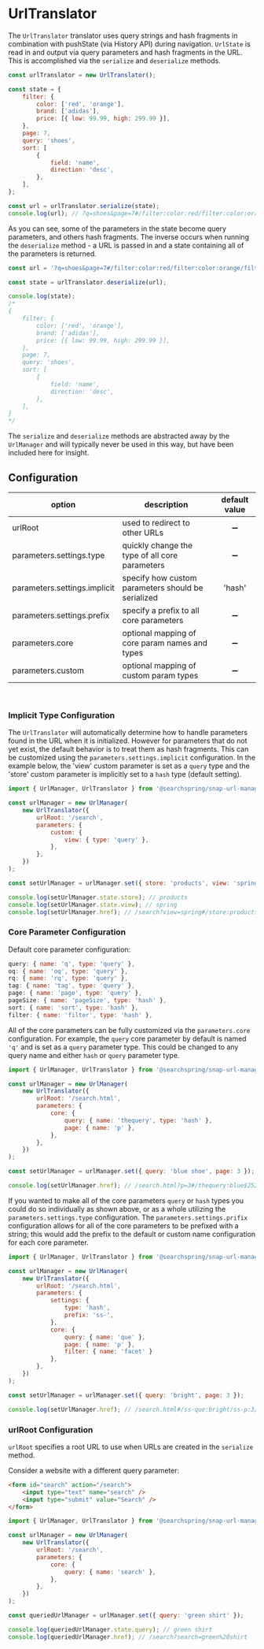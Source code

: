 # UrlTranslator

The `UrlTranslator` translator uses query strings and hash fragments in combination with pushState (via History API) during navigation. `UrlState` is read in and output via query parameters and hash fragments in the URL. This is accomplished via the `serialize` and `deserialize` methods.

```js
const urlTranslator = new UrlTranslator();

const state = {
	filter: {
		color: ['red', 'orange'],
		brand: ['adidas'],
		price: [{ low: 99.99, high: 299.99 }],
	},
	page: 7,
	query: 'shoes',
	sort: [
		{
			field: 'name',
			direction: 'desc',
		},
	],
};

const url = urlTranslator.serialize(state);
console.log(url); // ?q=shoes&page=7#/filter:color:red/filter:color:orange/filter:brand:adidas/filter:price:99.99:299.99/sort:name:desc

```

As you can see, some of the parameters in the state become query parameters, and others hash fragments. The inverse occurs when running the `deserialize` method - a URL is passed in and a state containing all of the parameters is returned.

```js
const url = '?q=shoes&page=7#/filter:color:red/filter:color:orange/filter:brand:adidas/filter:price:99.99:299.99/sort:name:desc';

const state = urlTranslator.deserialize(url);

console.log(state);
/*
{
	filter: {
		color: ['red', 'orange'],
		brand: ['adidas'],
		price: [{ low: 99.99, high: 299.99 }],
	},
	page: 7,
	query: 'shoes',
	sort: [
		{
			field: 'name',
			direction: 'desc',
		},
	],
}
*/
```

The `serialize` and `deserialize` methods are abstracted away by the `UrlManager` and will typically never be used in this way, but have been included here for insight.

## Configuration

| option | description | default value |
|---|---|:---:|
| urlRoot | used to redirect to other URLs | ➖ |
| parameters.settings.type | quickly change the type of all core parameters | ➖ |
| parameters.settings.implicit | specify how custom parameters should be serialized | 'hash' |
| parameters.settings.prefix | specify a prefix to all core parameters | ➖ |
| parameters.core | optional mapping of core param names and types  | ➖ |
| parameters.custom | optional mapping of custom param types | ➖ |

<br>

### Implicit Type Configuration

The `UrlTranslator` will automatically determine how to handle parameters found in the URL when it is initialized. However for parameters that do not yet exist, the default behavior is to treat them as hash fragments. This can be customized using the `parameters.settings.implicit` configuration. In the example below, the 'view' custom parameter is set as a `query` type and the 'store' custom parameter is implicitly set to a `hash` type (default setting).

```js
import { UrlManager, UrlTranslator } from '@searchspring/snap-url-manager';

const urlManager = new UrlManager(
	new UrlTranslator({
		urlRoot: '/search',
		parameters: {
			custom: {
				view: { type: 'query' },
			},
		},
	})
);

const setUrlManager = urlManager.set({ store: 'products', view: 'spring' });

console.log(setUrlManager.state.store); // products
console.log(setUrlManager.state.view); // spring
console.log(setUrlManager.href); // /search?view=spring#/store:products

```

### Core Parameter Configuration

Default core parameter configuration:
```javascript
query: { name: 'q', type: 'query' },
oq: { name: 'oq', type: 'query' },
rq: { name: 'rq', type: 'query' },
tag: { name: 'tag', type: 'query' },
page: { name: 'page', type: 'query' },
pageSize: { name: 'pageSize', type: 'hash' },
sort: { name: 'sort', type: 'hash' },
filter: { name: 'filter', type: 'hash' },
```

All of the core parameters can be fully customized via the `parameters.core` configuration. For example, the `query` core parameter by default is named `'q'` and is set as a `query` parameter type. This could be changed to any query name and either `hash` or `query` parameter type.

```js
import { UrlManager, UrlTranslator } from '@searchspring/snap-url-manager';

const urlManager = new UrlManager(
	new UrlTranslator({
		urlRoot: '/search.html',
		parameters: {
			core: {
				query: { name: 'thequery', type: 'hash' },
				page: { name: 'p' },
			},
		},
	})
);

const setUrlManager = urlManager.set({ query: 'blue shoe', page: 3 });

console.log(setUrlManager.href); // /search.html?p=3#/thequery:blue$2520shoe

```

If you wanted to make all of the core parameters `query` or `hash` types you could do so individually as shown above, or as a whole utilizing the `parameters.settings.type` configuration. The `parameters.settings.prifix` configuration allows for all of the core parameters to be prefixed with a string;  this would add the prefix to the default or custom name configuration for each core parameter.

```js
import { UrlManager, UrlTranslator } from '@searchspring/snap-url-manager';

const urlManager = new UrlManager(
	new UrlTranslator({
		urlRoot: '/search.html',
		parameters: {
			settings: {
				type: 'hash',
				prefix: 'ss-',
			},
			core: {
				query: { name: 'que' },
				page: { name: 'p' },
				filter: { name: 'facet' }
			},
		},
	})
);

const setUrlManager = urlManager.set({ query: 'bright', page: 3 });

console.log(setUrlManager.href); // /search.html#/ss-que:bright/ss-p:3/ss-facet:color:blue

```


### urlRoot Configuration

`urlRoot` specifies a root URL to use when URLs are created in the `serialize` method.

Consider a website with a different query parameter:

```html
<form id="search" action="/search">
	<input type="text" name="search" />
	<input type="submit" value="Search" />
</form>
```

```js
import { UrlManager, UrlTranslator } from '@searchspring/snap-url-manager';

const urlManager = new UrlManager(
	new UrlTranslator({
		urlRoot: '/search',
		parameters: {
			core: {
				query: { name: 'search' },
			},
		},
	})
);

const queriedUrlManager = urlManager.set({ query: 'green shirt' });

console.log(queriedUrlManager.state.query); // green shirt
console.log(queriedUrlManager.href); // /search?search=green%20shirt
```
